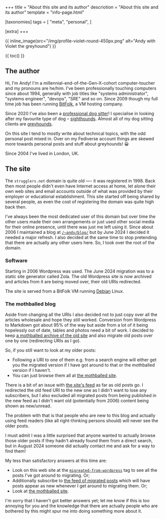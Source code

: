 +++
title = "About this site and its author"
descriotion = "About this site and its author"
template = "info-page.html"

[taxonomies]
tags = [
    "meta",
    "personal",
]

[extra]
+++

{{ inline_image(src="/img/profile-violet-round-450px.png" alt="Andy with Violet the greyhound") }}

{{ toc() }}

## The author

Hi, I'm Andy! I'm a millennial-end-of-the-Gen-X-cohort computer-toucher and my
pronouns are he/him. I've been professionally touching computers since about
1994, generally with job titles like "systems administrator", "systems
engineer", "devops", "SRE" and so on. Since 2009 though my full time job has
been running [BitFolk](https://bitfolk.com/), a VM hosting company.

Since 2020 I've also been a
[professional dog sitter](https://dogsitter.services/)! I specialise in
looking after my favourite type of dog –
[sighthounds](https://en.wikipedia.org/wiki/Sighthound). Almost all of my dog
sitting clients are [greyhounds](https://en.wikipedia.org/wiki/Greyhound).

On this site I tend to mostly write about technical topics, with the odd
personal post mixed in. Over on my Fediverse account things are skewed more
towards personal posts and stuff about greyhounds! 😀

Since 2004 I've lived in London, UK.

## The site

The `strugglers.net` domain is quite old —- it was registered in 1998. Back
then most people didn't even have Internet access at home, let alone their own
web sites and email accounts outside of what was provided by their employer or
educational establishment. This site started off being shared by several
people, as even the cost of registering the domain was quite high back then.

I've always been the most dedicated user of this domain but over time the
other users made their own arrangements or just used other social media for
their online presence, until there was just me left using it. Since about 2006
I maintained a blog at [`/~andy/blog/`](https://strugglers.net/~andy/blog/)
but by June 2024 I decided it needed a major refresh. I also decided at the
same time to stop pretending that there are actually any other users here. So,
I took over the root of the domain.

### Software

Starting in 2006 Wordpress was used. The June 2024 migration was to a static
site generator called Zola. The old Wordpress site is now archived and
articles from it are being moved over, their old URIs redirected.

The site is served from a BitFolk VM running [Debian](https://debian.org/)
Linux.

### The mothballed blog

Aside from changing all the URIs I also decided not to just copy over all the
articles wholesale and hope they still worked. Conversion from Wordpress to
Markdown got about 95% of the way but aside from a lot of it being hopelessly
out of date, tables and photos need a bit of work. I decided to keep [a
mothballed archive of the old site][mothballed] and also migrate old posts
over one by one (redirecting URIs as I go).

So, if you still want to look at my older posts:

- Following a URI to one of them e.g. from a search engine will either get you
  the migrated version if I have got around to that or the mothballed version
  if I haven't.
- You can just browse them all at [the mothballed site][mothballed].

[mothballed]: https://strugglers.net/~andy/mothballed-blog/

There is a bit of an issue with [the site's feed][feed] as far as old posts
go. I redirected the old feed URI to the new one as I didn't want to lose any
subscribers, but I also excluded all migrated posts from being published in
the new feed as I didn't want old (potentially from 2006) content being shown
as new/unread.

The problem with that is that people who are new to this blog and actually
using feed readers (like all right-thinking persons should) will never see the
older posts.

I must admit I was a little surprised that anyone wanted to actually browse
those older posts if they hadn't already found them from a direct search, but
in August 2024 someone did actually contact me and ask for a way to find them!

My less than satisfactory answers at this time are:

- Look on this web site at the [`migreated-from-wordpress`][migrated] tag to
  see all the posts I've got around to migrating. Or;
- Additionally subscribe to [the feed of migrated posts][migrated-feed] which
  will have posts appear as new whenever I get around to migrating them. Or;
- Look at [the mothballed site][mothballed].

I'm sorry that I haven't got better answers yet; let me know if this is too
annoying for you and the knowledge that there are actually people who are
bothered by this might spur me into doing something more about it.

[feed]: https://strugglers.net/atom.xml
[migrated]: https://strugglers.net/tags/migrated-from-wordpress/
[migrated-feed]: https://strugglers.net/tags/migrated-from-wordpress/atom.xml
